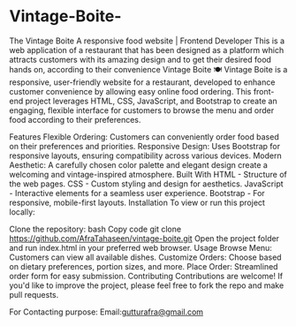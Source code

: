 # Vintage-Boite-
The Vintage Boite  A responsive food website | Frontend Developer This is a web application of a restaurant that has been designed as a platform which attracts customers with its amazing design and to get their desired food hands on, according to their convenience
Vintage Boite 🍽️
Vintage Boite is a responsive, user-friendly website for a restaurant, developed to enhance customer convenience by allowing easy online food ordering. This front-end project leverages HTML, CSS, JavaScript, and Bootstrap to create an engaging, flexible interface for customers to browse the menu and order food according to their preferences.

Features
Flexible Ordering: Customers can conveniently order food based on their preferences and priorities.
Responsive Design: Uses Bootstrap for responsive layouts, ensuring compatibility across various devices.
Modern Aesthetic: A carefully chosen color palette and elegant design create a welcoming and vintage-inspired atmosphere.
Built With
HTML - Structure of the web pages.
CSS - Custom styling and design for aesthetics.
JavaScript - Interactive elements for a seamless user experience.
Bootstrap - For responsive, mobile-first layouts.
Installation
To view or run this project locally:

Clone the repository:
bash
Copy code
git clone https://github.com/AfraTahaseen/vintage-boite.git
Open the project folder and run index.html in your preferred web browser.
Usage
Browse Menu: Customers can view all available dishes.
Customize Orders: Choose based on dietary preferences, portion sizes, and more.
Place Order: Streamlined order form for easy submission.
Contributing
Contributions are welcome! If you'd like to improve the project, please feel free to fork the repo and make pull requests.



For Contacting purpose:
Email:gutturafra@gmail.com



